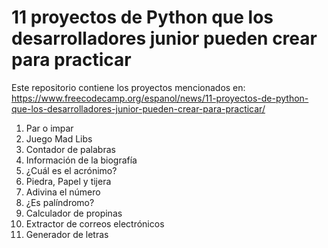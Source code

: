 # 11 proyectos de Python que los desarrolladores junior pueden crear para practicar
Este repositorio contiene los proyectos mencionados en: https://www.freecodecamp.org/espanol/news/11-proyectos-de-python-que-los-desarrolladores-junior-pueden-crear-para-practicar/
1. Par o impar
2. Juego Mad Libs
3. Contador de palabras
4. Información de la biografía
5. ¿Cuál es el acrónimo?
6. Piedra, Papel y tijera
7. Adivina el número
8. ¿Es palíndromo?
9. Calculador de propinas
10. Extractor de correos electrónicos
11. Generador de letras
